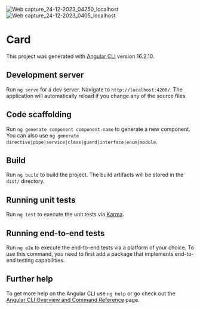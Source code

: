 ![Web capture_24-12-2023_04250_localhost](https://github.com/bishoyrafat/card-widget/assets/77299182/631d1bd8-bb89-4e6c-acc0-6dcc1eb2cfc5)
![Web capture_24-12-2023_0405_localhost](https://github.com/bishoyrafat/card-widget/assets/77299182/f338ddcf-ef5f-4767-969f-95af1fbcc1a1)

# Card

This project was generated with [Angular CLI](https://github.com/angular/angular-cli) version 16.2.10.

## Development server

Run `ng serve` for a dev server. Navigate to `http://localhost:4200/`. The application will automatically reload if you change any of the source files.

## Code scaffolding

Run `ng generate component component-name` to generate a new component. You can also use `ng generate directive|pipe|service|class|guard|interface|enum|module`.

## Build

Run `ng build` to build the project. The build artifacts will be stored in the `dist/` directory.

## Running unit tests

Run `ng test` to execute the unit tests via [Karma](https://karma-runner.github.io).

## Running end-to-end tests

Run `ng e2e` to execute the end-to-end tests via a platform of your choice. To use this command, you need to first add a package that implements end-to-end testing capabilities.

## Further help

To get more help on the Angular CLI use `ng help` or go check out the [Angular CLI Overview and Command Reference](https://angular.io/cli) page.



